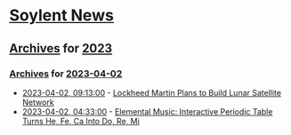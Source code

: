 # [Soylent News](../../../README.md)

## [Archives](../../index.md) for [2023](../index.md)

### [Archives](../../index.md) for [2023-04-02](index.md)

* [2023-04-02, 09:13:00](https://soylentnews.org/article.pl?sid=23/04/01/0345252&from=rss) - [Lockheed Martin Plans to Build Lunar Satellite Network](https://soylentnews.org/article.pl?sid=23/04/01/0345252&from=rss)
* [2023-04-02, 04:33:00](https://soylentnews.org/article.pl?sid=23/04/01/0327215&from=rss) - [Elemental Music: Interactive Periodic Table Turns He, Fe, Ca Into Do, Re, Mi](https://soylentnews.org/article.pl?sid=23/04/01/0327215&from=rss)
